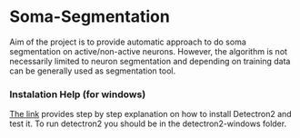 # Soma-Segmentation
Aim of the project is to provide automatic approach to do soma segmentation on active/non-active neurons. However, the algorithm is not necessarily limited to neuron segmentation and depending on training data can be generally used as segmentation tool. 

### Instalation Help (for windows)

[The link](https://dgmaxime.medium.com/how-to-easily-install-detectron2-on-windows-10-39186139101c) provides step by step explanation on how to install Detectron2 and test it. To run detectron2 you should be in the detectron2-windows folder.

